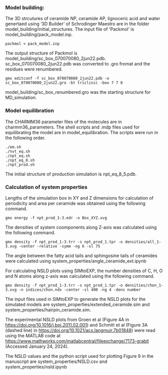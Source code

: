 
### Model building: 
The 3D strcutures of ceramide NP, ceramide AP, lignoceric acid and water genertaed using ‘3D Builder’ of Schrodinger Maestro are in the folder model_building/initial_structures. 
The input file of 'Packmol' is model_building/pack_model.inp.
```
packmol < pack_model.inp 
```
The output structure of Packmol is model_building/sc_box_070070080_2jun22.pdb.
sc_box_070070080_2jun22.pdb was converted to .gro fromat and the residues were renumbered.
```
gmx editconf -f sc_box_070070080_2jun22.pdb -o sc_box_070070080_2jun22.gro -bt triclinic -box 7 7 8
```
model_building/sc_box_renumbered.gro was the starting structure for MD_simulation.

### Model equilibration
The CHARMM36 parameter files of the molecules are in charmm36_parameters.
The shell scripts and .mdp files used for equilibrating the model are in model_equilibration. The scripts were run in the following order.
```
./em.sh
./nvt_eq.sh
./npt_eq.sh
./npt_eq_8.sh
./npt_prod.sh
```
The initial structure of production simulation is npt_eq_8_5.pdb.

### Calculation of system properties
Lengths of the simulation box in XY and Z dimensions for calculation of periodicity and area per ceramide was obtained using the following command.
```
gmx energy -f npt_prod_1-3.edr -o Box_XYZ.xvg
```
The densities of system coomponents along Z-axis was calculated using the following command.
```
gmx density -f npt_prod_1-3.trr -s npt_prod_1.tpr -o densities/all_1-3.xvg -center -relative -symm -ng 6 -sl 75
```
The angle between the fatty acid tails and sphingosine tails of ceramides were calculated using system_properties/angle_ceramide_ext.ipynb

For calculating NSLD plots using SIMtoEXP, the number densities of C, H, O and N atoms along z-axis was calculated using the following command.
```
gmx density -f npt_prod_1-3.trr -s npt_prod_1.tpr -o densities/chon_1-3.xvg -n indices/chon.ndx -center -sl 400 -ng 4 -dens number
``` 
The input files used in SIMtoEXP to generate the NSLD plots for the simulated models are system_properties/extended_ceramide.sim and system_properties/hairpin_ceramide.sim.

The experimental NSLD plots from Groen et al (Figure 4A in https://doi.org/10.1016/j.bpj.2011.02.001) and Schmitt et al (Figure 3A (dashed line) in https://doi.org/10.1021/acs.langmuir.7b01848) were read using the MATLAB code at https://www.mathworks.com/matlabcentral/fileexchange/7173-grabit (Accessed January 24, 2024).

The NSLD values and the python script used for plotting Figure 9 in the manuscript are  system_properties/NSLD.csv and system_properties/nsld.ipynb
